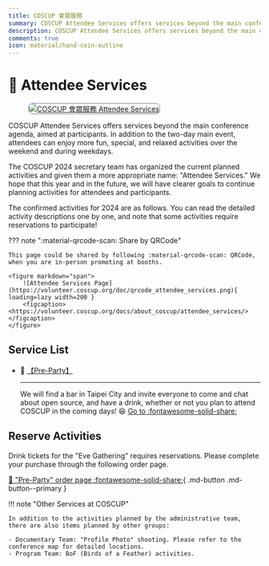```yaml
---
title: COSCUP 會眾服務
summary: COSCUP Attendee Services offers services beyond the main conference agenda, aimed at participants. In addition to the two-day main event, attendees can enjoy more fun, special, and relaxed activities over the weekend and during weekdays.
description: COSCUP Attendee Services offers services beyond the main conference agenda, aimed at participants. In addition to the two-day main event, attendees can enjoy more fun, special, and relaxed activities over the weekend and during weekdays.
comments: true
icon: material/hand-coin-outline
---
```


# :raised_hands: Attendee Services

<figure markdown="span">
    <a href="https://volunteer.coscup.org/img/2024/attendee_services.jpg">
        <img src="https://volunteer.coscup.org/img/2024/attendee_services.jpg"
            alt="COSCUP 會眾服務 Attendee Services" title="COSCUP 會眾服務 Attendee Services"
            style="border-radius: 8px;border:1px solid hsl(0, 0%, 50%);">
    </a>
</figure>

COSCUP Attendee Services offers services beyond the main conference agenda, aimed at participants. In addition to the two-day main event, attendees can enjoy more fun, special, and relaxed activities over the weekend and during weekdays.

The COSCUP 2024 secretary team has organized the current planned activities and given them a more appropriate name: "Attendee Services." We hope that this year and in the future, we will have clearer goals to continue planning activities for attendees and participants.

The confirmed activities for 2024 are as follows. You can read the detailed activity descriptions one by one, and note that some activities require reservations to participate!

??? note ":material-qrcode-scan: Share by QRCode"

    This page could be shared by following :material-qrcode-scan: QRCode, when you are in-person promoting at booths.

    <figure markdown="span">
        ![Attendee Services Page](https://volunteer.coscup.org/doc/qrcode_attendee_services.png){ loading=lazy width=200 }
        <figcaption><https://volunteer.coscup.org/docs/about_coscup/attendee_services/></figcaption>
    </figure>

## Service List

<div class="grid cards" markdown>

-   :beers: [【Pre-Party】](../eve_gathering/overview.md)

    ---

    We will find a bar in Taipei City and invite everyone to come and chat about open source, and have a drink, whether or not you plan to attend COSCUP in the coming days! :laughing: [Go to :fontawesome-solid-share:](../eve_gathering/overview.md)

</div>

## Reserve Activities

Drink tickets for the "Eve Gathering" requires reservations. Please complete your purchase through the following order page.

[:ticket: "Pre-Party" order page :fontawesome-solid-share:](https://ocf.neticrm.tw/civicrm/event/info?reset=1&id=47){ .md-button .md-button--primary }

!!! note "Other Services at COSCUP"

    In addition to the activities planned by the administrative team, there are also items planned by other groups:

    - Documentary Team: "Profile Photo" shooting. Please refer to the conference map for detailed locations.
    - Program Team: BoF (Birds of a Feather) activities.
